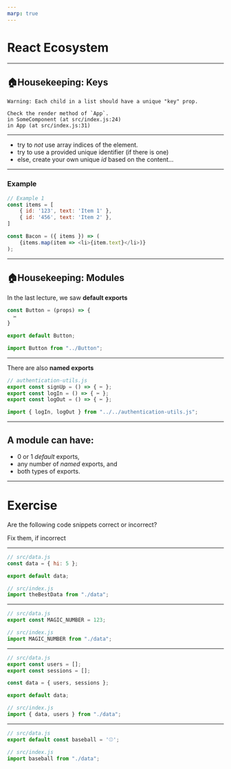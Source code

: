 ```yaml
---
marp: true
---
```


# React Ecosystem

---

## 🏠Housekeeping: Keys

```
Warning: Each child in a list should have a unique "key" prop.

Check the render method of `App`.
in SomeComponent (at src/index.js:24)
in App (at src/index.js:31)
```

---

- try to _not_ use array indices of the element.
- try to use a provided unique identifier (if there is one)
- else, create your own unique _id_ based on the content...

---

### Example

```js
// Example 1
const items = [
    { id: '123', text: 'Item 1' },
    { id: '456', text: 'Item 2' },
]

const Bacon = ({ items }) => (
    {items.map(item => <li>{item.text}</li>)}
);
```

---

## 🏠Housekeeping: Modules

In the last lecture, we saw **default exports**

```js
const Button = (props) => {
  ✂️
}

export default Button;
```

```js
import Button from "../Button";
```

---

There are also **named exports**

```js
// authentication-utils.js
export const signUp = () => { ✂️ };
export const logIn = () => { ✂️ };
export const logOut = () => { ✂️ };
```

```js
import { logIn, logOut } from "../../authentication-utils.js";
```

---

## A module can have:

- 0 or 1 _default_ exports,
- any number of _named_ exports, and
- both types of exports.

---

# Exercise

Are the following code snippets correct or incorrect?

Fix them, if incorrect

---

```js
// src/data.js
const data = { hi: 5 };

export default data;
```

```js
// src/index.js
import theBestData from "./data";
```

---

```js
// src/data.js
export const MAGIC_NUMBER = 123;
```

```js
// src/index.js
import MAGIC_NUMBER from "./data";
```

---

```js
// src/data.js
export const users = [];
export const sessions = [];

const data = { users, sessions };

export default data;
```

```js
// src/index.js
import { data, users } from "./data";
```

---

```js
// src/data.js
export default const baseball = '⚾️';

```

```js
// src/index.js
import baseball from "./data";
```

